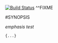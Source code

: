 [![Build Status](https://travis-ci.com/p6steve/raku-Physics-Constants.svg?branch=master)](https://travis-ci.com/p6steve/raku-Physics-Constants)
^^FIXME

#SYNOPSIS

_emphasis test_

```perl6
{...}
```

